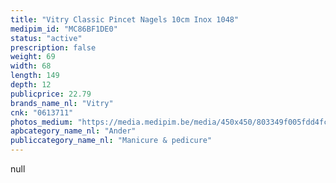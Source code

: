 ```yaml
---
title: "Vitry Classic Pincet Nagels 10cm Inox 1048"
medipim_id: "MC86BF1DE0"
status: "active"
prescription: false
weight: 69
width: 68
length: 149
depth: 12
publicprice: 22.79
brands_name_nl: "Vitry"
cnk: "0613711"
photos_medium: "https://media.medipim.be/media/450x450/803349f005fdd4fce2ba5314337d9c0f07c1d369.jpg"
apbcategory_name_nl: "Ander"
publiccategory_name_nl: "Manicure & pedicure"
---
```

null
